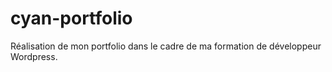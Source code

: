 # cyan-portfolio

Réalisation de mon portfolio dans le cadre de ma formation de développeur Wordpress.
